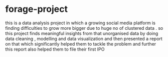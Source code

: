 # forage-project
this is a data analysis project in which a growing social media platform is finding difficulties to grow more bigger due to huge no of clustered data . so this project finds meaningful insights from that unorganised data by doing data cleaning , modelling and data visualization and then presented a report on that which significantly helped them to tackle the problem and further this report also helped them to file their first IPO

